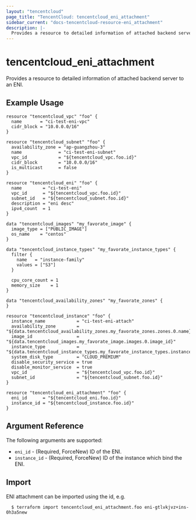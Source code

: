 ```yaml
---
layout: "tencentcloud"
page_title: "TencentCloud: tencentcloud_eni_attachment"
sidebar_current: "docs-tencentcloud-resource-eni_attachment"
description: |-
  Provides a resource to detailed information of attached backend server to an ENI.
---
```


# tencentcloud_eni_attachment

Provides a resource to detailed information of attached backend server to an ENI.

## Example Usage

```hcl
resource "tencentcloud_vpc" "foo" {
  name       = "ci-test-eni-vpc"
  cidr_block = "10.0.0.0/16"
}

resource "tencentcloud_subnet" "foo" {
  availability_zone = "ap-guangzhou-3"
  name              = "ci-test-eni-subnet"
  vpc_id            = "${tencentcloud_vpc.foo.id}"
  cidr_block        = "10.0.0.0/16"
  is_multicast      = false
}

resource "tencentcloud_eni" "foo" {
  name        = "ci-test-eni"
  vpc_id      = "${tencentcloud_vpc.foo.id}"
  subnet_id   = "${tencentcloud_subnet.foo.id}"
  description = "eni desc"
  ipv4_count  = 1
}

data "tencentcloud_images" "my_favorate_image" {
  image_type = ["PUBLIC_IMAGE"]
  os_name    = "centos"
}

data "tencentcloud_instance_types" "my_favorate_instance_types" {
  filter {
    name   = "instance-family"
    values = ["S3"]
  }

  cpu_core_count = 1
  memory_size    = 1
}

data "tencentcloud_availability_zones" "my_favorate_zones" {
}

resource "tencentcloud_instance" "foo" {
  instance_name            = "ci-test-eni-attach"
  availability_zone        = "${data.tencentcloud_availability_zones.my_favorate_zones.zones.0.name}"
  image_id                 = "${data.tencentcloud_images.my_favorate_image.images.0.image_id}"
  instance_type            = "${data.tencentcloud_instance_types.my_favorate_instance_types.instance_types.0.instance_type}"
  system_disk_type         = "CLOUD_PREMIUM"
  disable_security_service = true
  disable_monitor_service  = true
  vpc_id                   = "${tencentcloud_vpc.foo.id}"
  subnet_id                = "${tencentcloud_subnet.foo.id}"
}

resource "tencentcloud_eni_attachment" "foo" {
  eni_id      = "${tencentcloud_eni.foo.id}"
  instance_id = "${tencentcloud_instance.foo.id}"
}
```

## Argument Reference

The following arguments are supported:

* `eni_id` - (Required, ForceNew) ID of the ENI.
* `instance_id` - (Required, ForceNew) ID of the instance which bind the ENI.


## Import

ENI attachment can be imported using the id, e.g.

```
  $ terraform import tencentcloud_eni_attachment.foo eni-gtlvkjvz+ins-0h3a5new
```

